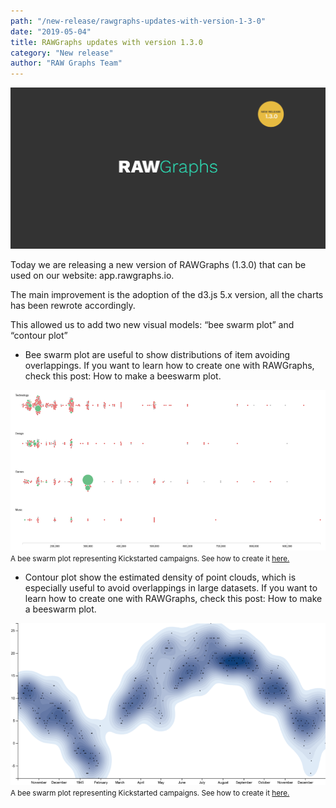 ```yaml
---
path: "/new-release/rawgraphs-updates-with-version-1-3-0"
date: "2019-05-04"
title: RAWGraphs updates with version 1.3.0
category: "New release"
author: "RAW Graphs Team"
---
```

![alt-text for image](images/1-3-0.png)

Today we are releasing a new version of RAWGraphs (1.3.0) that can be used on our website: app.rawgraphs.io.

The main improvement is the adoption of the d3.js 5.x version, all the charts has been rewrote accordingly.

This allowed us to add two new visual models: “bee swarm plot” and “contour plot”

* Bee swarm plot are useful to show distributions of item avoiding overlappings. If you want to learn how to create one with RAWGraphs, check this post: How to make a beeswarm plot.


<div class="text-center my-5">
    <img class="with-caption" src="images/beeswarm-cover-783x400.png" alt="ss"/>
    <small class="caption">A bee swarm plot representing Kickstarted campaigns. See how to create it <a href="/">here.</a></small>
</div>

* Contour plot show the estimated density of point clouds, which is especially useful to avoid overlappings in large datasets. If you want to learn how to create one with RAWGraphs, check this post: How to make a beeswarm plot.


<div class="text-center my-5">
    <img class="with-caption" src="images/contourplot-cover-778x400.png" alt="ss"/>
    <small class="caption">A bee swarm plot representing Kickstarted campaigns. See how to create it <a href="/">here.</a></small>
</div>